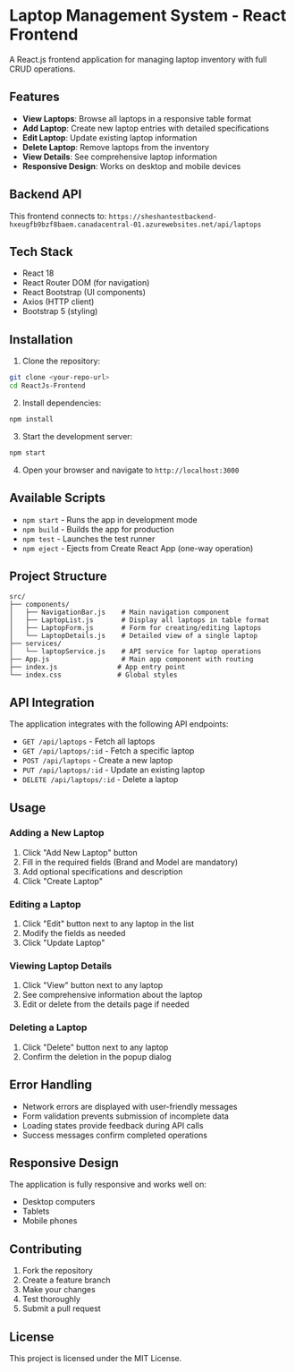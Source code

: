 # Laptop Management System - React Frontend

A React.js frontend application for managing laptop inventory with full CRUD operations.

## Features

- **View Laptops**: Browse all laptops in a responsive table format
- **Add Laptop**: Create new laptop entries with detailed specifications
- **Edit Laptop**: Update existing laptop information
- **Delete Laptop**: Remove laptops from the inventory
- **View Details**: See comprehensive laptop information
- **Responsive Design**: Works on desktop and mobile devices

## Backend API

This frontend connects to: `https://sheshantestbackend-hxeugfb9bzf8baem.canadacentral-01.azurewebsites.net/api/laptops`

## Tech Stack

- React 18
- React Router DOM (for navigation)
- React Bootstrap (UI components)
- Axios (HTTP client)
- Bootstrap 5 (styling)

## Installation

1. Clone the repository:
```bash
git clone <your-repo-url>
cd ReactJs-Frontend
```

2. Install dependencies:
```bash
npm install
```

3. Start the development server:
```bash
npm start
```

4. Open your browser and navigate to `http://localhost:3000`

## Available Scripts

- `npm start` - Runs the app in development mode
- `npm build` - Builds the app for production
- `npm test` - Launches the test runner
- `npm eject` - Ejects from Create React App (one-way operation)

## Project Structure

```
src/
├── components/
│   ├── NavigationBar.js    # Main navigation component
│   ├── LaptopList.js       # Display all laptops in table format
│   ├── LaptopForm.js       # Form for creating/editing laptops
│   └── LaptopDetails.js    # Detailed view of a single laptop
├── services/
│   └── laptopService.js    # API service for laptop operations
├── App.js                  # Main app component with routing
├── index.js               # App entry point
└── index.css              # Global styles
```

## API Integration

The application integrates with the following API endpoints:

- `GET /api/laptops` - Fetch all laptops
- `GET /api/laptops/:id` - Fetch a specific laptop
- `POST /api/laptops` - Create a new laptop
- `PUT /api/laptops/:id` - Update an existing laptop
- `DELETE /api/laptops/:id` - Delete a laptop

## Usage

### Adding a New Laptop
1. Click "Add New Laptop" button
2. Fill in the required fields (Brand and Model are mandatory)
3. Add optional specifications and description
4. Click "Create Laptop"

### Editing a Laptop
1. Click "Edit" button next to any laptop in the list
2. Modify the fields as needed
3. Click "Update Laptop"

### Viewing Laptop Details
1. Click "View" button next to any laptop
2. See comprehensive information about the laptop
3. Edit or delete from the details page if needed

### Deleting a Laptop
1. Click "Delete" button next to any laptop
2. Confirm the deletion in the popup dialog

## Error Handling

- Network errors are displayed with user-friendly messages
- Form validation prevents submission of incomplete data
- Loading states provide feedback during API calls
- Success messages confirm completed operations

## Responsive Design

The application is fully responsive and works well on:
- Desktop computers
- Tablets
- Mobile phones

## Contributing

1. Fork the repository
2. Create a feature branch
3. Make your changes
4. Test thoroughly
5. Submit a pull request

## License

This project is licensed under the MIT License.
